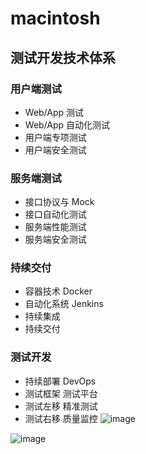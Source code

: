 # macintosh
## 测试开发技术体系
### 用户端测试
- Web/App 测试
- Web/App 自动化测试
- 用户端专项测试
- 用户端安全测试
### 服务端测试
- 接口协议与 Mock
- 接口自动化测试
- 服务端性能测试
- 服务端安全测试
### 持续交付
- 容器技术 Docker
- 自动化系统 Jenkins
- 持续集成
- 持续交付
### 测试开发
- 持续部署 DevOps
- 测试框架 测试平台
- 测试左移 精准测试
- 测试右移 质量监控
![image](https://github.com/user-attachments/assets/46f7f32b-7f13-4564-a8d1-aec051ec60d4)

![image](https://github.com/user-attachments/assets/0da284de-7984-4931-9c28-1c3100230692)


